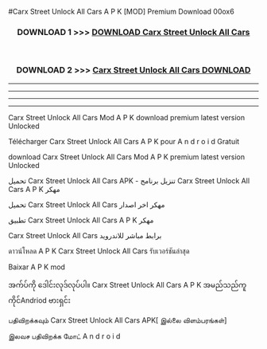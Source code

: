 #Carx Street  Unlock All Cars A P K [MOD] Premium Download 00ox6



<div align="center">

<h3>DOWNLOAD 1 >>> <a href="https://teeasianyam.web.app?sq=Carx Street  Unlock All Cars">DOWNLOAD Carx Street  Unlock All Cars </a></h3><br>

<h3>DOWNLOAD 2 >>> <a href="https://teeasianyam.web.app?sq=Carx Street  Unlock All Cars ">Carx Street  Unlock All Cars  DOWNLOAD </a></h3>

</div>


----------------------------------------------------------

----------------------------------------------------------

----------------------------------------------------------

----------------------------------------------------------


Carx Street  Unlock All Cars  Mod A P K download premium latest version Unlocked

Télécharger Carx Street  Unlock All Cars  A P K pour A n d r o i d Gratuit

download Carx Street  Unlock All Cars  Mod A P K premium latest version Unlocked

تحميل Carx Street  Unlock All Cars  APK - تنزيل برنامج Carx Street  Unlock All Cars  A P K مهكر

تحميل Carx Street  Unlock All Cars  مهكر اخر اصدار

تطبيق Carx Street  Unlock All Cars  A P K مهكر

Carx Street  Unlock All Cars  برابط مباشر للاندرويد

ดาวน์โหลด A P K Carx Street  Unlock All Cars  รับเวอร์ชันล่าสุด

Baixar A P K mod

အက်ပ်ကို ဒေါင်းလုဒ်လုပ်ပါ။ Carx Street  Unlock All Cars  A P K အမည်သည်ကူကိုင်Andriod ဗားရှင်း

பதிவிறக்கவும் Carx Street  Unlock All Cars  APK[ இல்லை விளம்பரங்கள்] 
 
இலவச பதிவிறக்க மோட் A n d r o i d



